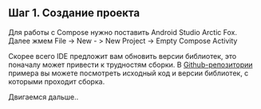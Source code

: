 ## Шаг 1. Создание проекта

Для работы с Compose нужно поставить Android Studio Arctic Fox. Далее жмем File -> New - > New
Project -> Empty Compose Activity

Скорее всего IDE предложит вам обновить версии библиотек, это поначалу может привести к трудностям
сборки. В [Github-репозитории](https://github.com/mmarashan/JetComposeNavMultimodule) примера вы
можете посмотреть исходный код и версии библиотек, с которыми проходит сборка.

Двигаемся дальше..